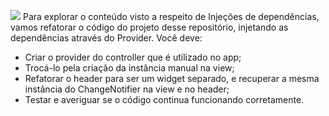 ![](https://i.imgur.com/xG74tOh.png)
Para explorar o conteúdo visto a respeito de Injeções de dependências, vamos refatorar o código do projeto desse repositório, injetando as dependências através do Provider. Você deve:
- Criar o provider do controller que é utilizado no app;
- Trocá-lo pela criação da instância manual na view;
- Refatorar o header para ser um widget separado, e recuperar a mesma instância do ChangeNotifier na view e no header;
- Testar e averiguar se o código continua funcionando corretamente.